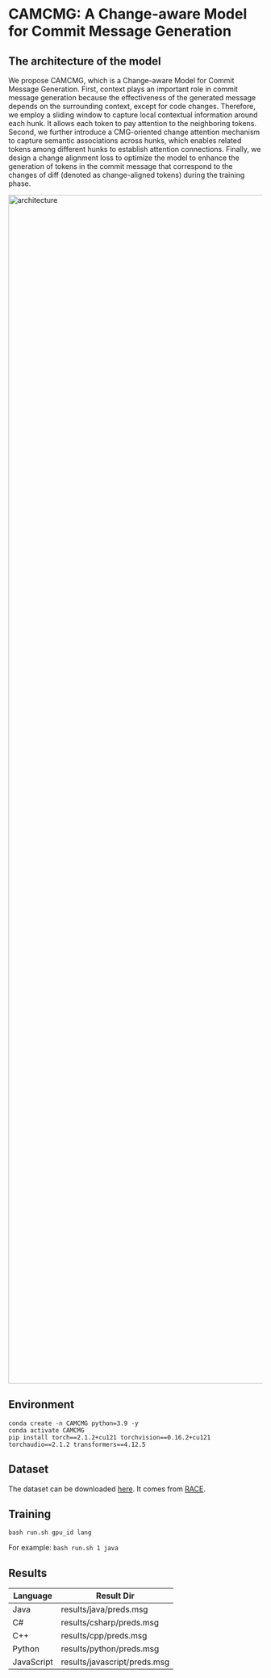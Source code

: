 # CAMCMG: A Change-aware Model for Commit Message Generation

## The architecture of the model
We propose CAMCMG, which is a Change-aware Model for Commit Message Generation. First, context plays an important role in commit message generation because the effectiveness of the generated message depends on the surrounding context, except for code changes. Therefore, we employ a sliding window to capture local contextual information around each hunk. It allows each token to pay attention to the neighboring tokens. Second, we further introduce a CMG-oriented change attention mechanism to capture semantic associations across hunks, which enables related tokens among different hunks to establish attention connections. Finally, we design a change alignment loss to optimize the model to enhance the generation of tokens in the commit message that correspond to the changes of diff (denoted as change-aligned tokens) during the training phase.

<img width="8567" height="2353" alt="architecture" src="https://github.com/user-attachments/assets/b85b26c2-e01f-45cd-b465-a7b3386ae312" />

## Environment
```
conda create -n CAMCMG python=3.9 -y
conda activate CAMCMG
pip install torch==2.1.2+cu121 torchvision==0.16.2+cu121 torchaudio==2.1.2 transformers==4.12.5
```

## Dataset
The dataset can be downloaded <a href="https://zenodo.org/records/7196966#.Y0juJHZBxmM">here</a>. It comes from <a href="https://github.com/DeepSoftwareAnalytics/RACE/">RACE</a>.

## Training
```
bash run.sh gpu_id lang
```
For example: `bash run.sh 1 java`

## Results
| Language   | Result Dir                   |
|-------------|------------------------------|
| Java        | results/java/preds.msg       |
| C#          | results/csharp/preds.msg   |
| C++         | results/cpp/preds.msg      |
| Python      | results/python/preds.msg   |
| JavaScript  | results/javascript/preds.msg|
